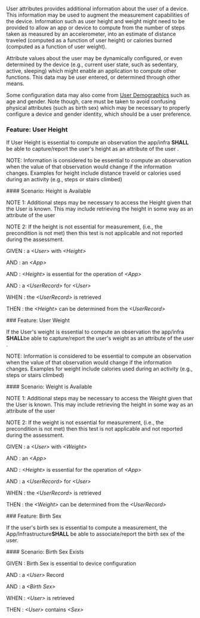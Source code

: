 User attributes provides additional information about the user of a device. This information may be
used to augment the measurement capabilities of the device.  Information such as user
height and weight might need to be provided to allow an app or device to compute from
the number of steps taken as measured by an accelerometer, into an estimate of distance
traveled (computed as a function of user height) or calories burned (computed as a function
of user weight).

Attribute values about the user may be dynamically configured, or even determined by
the device (e.g., current user state, such as sedentary, active, sleeping) which might
enable an application to compute other functions.  This data may be user entered, or
determined through other means.

Some configuration data may also come from [User Demographics](user_demographics.html)
such as age and gender.  Note though, care must be taken to avoid confusing physical
attributes (such as birth sex) which may be necessary to properly configure a device
and gender identity, which should be a user preference.
<span id='user-height'/>
### <span class='glyphicon text-success glyphicon-phone'/> <span class='glyphicon text-success glyphicon-cloud'/> Feature: User Height

If User Height is essential to compute an observation the app/infra **SHALL** be
able to capture/report the user's height as an attribute of the user .

NOTE: Information is considered to be essential to compute an observation
when the value of that observation would change if the information changes.
Examples for height include distance traveld or calories used during an
activity (e.g., steps or stairs climbed)


<span id='height-is-available'/>
#### Scenario: Height is Available

NOTE 1: Additional steps may be necessary to access the Height given that the User is known.
This may include retrieving the height in some way as an attribute of the user

NOTE 2: If the height is not essential for measurement, (i.e., the precondition is not met)
then this test is not applicable and not reported during the assessment.

GIVEN
: a <i>&lt;User&gt;</i> with <i>&lt;Height&gt;</i>

   AND
   : an <i>&lt;App&gt;</i>

   AND
   : <i>&lt;Height&gt;</i> is essential for the operation of <i>&lt;App&gt;</i>

   AND
   : a <i>&lt;UserRecord&gt;</i> for <i>&lt;User&gt;</i>

WHEN
: the <i>&lt;UserRecord&gt;</i> is retrieved

THEN
: the <i>&lt;Height&gt;</i> can be determined from the <i>&lt;UserRecord&gt;</i>


<span id='user-weight'/>
### <span class='glyphicon text-success glyphicon-phone'/> <span class='glyphicon text-success glyphicon-cloud'/> Feature: User Weight

If the User's weight is essential to compute an observation the app/infra **SHALL**be able to capture/report the user's weight as an attribute of the user .

NOTE: Information is considered to be essential to compute an observation
when the value of that observation would change if the information changes.
Examples for weight include calories used during an activity (e.g., steps or stairs climbed)


<span id='weight-is-available'/>
#### Scenario: Weight is Available

NOTE 1: Additional steps may be necessary to access the Weight given that the User is known.
This may include retrieving the height in some way as an attribute of the user

NOTE 2: If the weight is not essential for measurement, (i.e., the precondition is not met)
then this test is not applicable and not reported during the assessment.

GIVEN
: a <i>&lt;User&gt;</i> with <i>&lt;Weight&gt;</i>

   AND
   : an <i>&lt;App&gt;</i>

   AND
   : <i>&lt;Height&gt;</i> is essential for the operation of <i>&lt;App&gt;</i>

   AND
   : a <i>&lt;UserRecord&gt;</i> for <i>&lt;User&gt;</i>

WHEN
: the <i>&lt;UserRecord&gt;</i> is retrieved

THEN
: the <i>&lt;Weight&gt;</i> can be determined from the <i>&lt;UserRecord&gt;</i>


<span id='birth-sex'/>
### <span class='glyphicon text-success glyphicon-phone'/> <span class='glyphicon text-success glyphicon-cloud'/> Feature: Birth Sex

If the user's birth sex is essential to compute a measurement, the App/Infrastructure**SHALL** be able to associate/report the birth sex of the user.


<span id='birth-sex-exists'/>
#### Scenario: Birth Sex Exists


GIVEN
: Birth Sex is essential to device configuration

   AND
   : a <i>&lt;User&gt;</i> Record

   AND
   : a <i>&lt;Birth Sex&gt;</i>

WHEN
: <i>&lt;User&gt;</i> is retrieved

THEN
: <i>&lt;User&gt;</i> contains <i>&lt;Sex&gt;</i>


